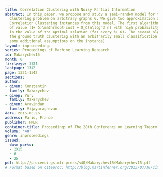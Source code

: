 ```yaml
---
title: Correlation Clustering with Noisy Partial Information
abstract: In this paper, we propose and study a semi-random model for the Correlation
  Clustering problem on arbitrary graphs G. We give two approximation algorithms for
  Correlation Clustering instances from this model. The first algorithm finds a solution
  of value (1+ δ)\mathrmopt-cost + O_δ(n\log^3 n) with high probability, where \mathrmopt-cost
  is the value of the optimal solution (for every δ> 0). The second algorithm finds
  the ground truth clustering with an arbitrarily small classification error η(under
  some additional assumptions on the instance).
layout: inproceedings
series: Proceedings of Machine Learning Research
id: Makarychev15
month: 0
firstpage: 1321
lastpage: 1342
page: 1321-1342
sections: 
author:
- given: Konstantin
  family: Makarychev
- given: Yury
  family: Makarychev
- given: Aravindan
  family: Vijayaraghavan
date: 2015-06-26
address: Paris, France
publisher: PMLR
container-title: Proceedings of The 28th Conference on Learning Theory
volume: '40'
genre: inproceedings
issued:
  date-parts:
  - 2015
  - 6
  - 26
pdf: http://proceedings.mlr.press/v40/Makarychev15/Makarychev15.pdf
# Format based on citeproc: http://blog.martinfenner.org/2013/07/30/citeproc-yaml-for-bibliographies/
---
```

